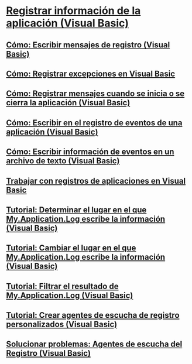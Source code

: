 # [Registrar información de la aplicación (Visual Basic)](logging-information-from-the-application.md)
## [Cómo: Escribir mensajes de registro (Visual Basic)](how-to-write-log-messages.md)
## [Cómo: Registrar excepciones en Visual Basic](how-to-log-exceptions.md)
## [Cómo: Registrar mensajes cuando se inicia o se cierra la aplicación (Visual Basic)](how-to-log-messages-when-the-application-starts-or-shuts-down.md)
## [Cómo: Escribir en el registro de eventos de una aplicación (Visual Basic)](how-to-write-to-an-application-event-log.md)
## [Cómo: Escribir información de eventos en un archivo de texto (Visual Basic)](how-to-write-event-information-to-a-text-file.md)
## [Trabajar con registros de aplicaciones en Visual Basic](working-with-application-logs.md)
## [Tutorial: Determinar el lugar en el que My.Application.Log escribe la información (Visual Basic)](walkthrough-determining-where-my-application-log-writes-information.md)
## [Tutorial: Cambiar el lugar en el que My.Application.Log escribe la información (Visual Basic)](walkthrough-changing-where-my-application-log-writes-information.md)
## [Tutorial: Filtrar el resultado de My.Application.Log (Visual Basic)](walkthrough-filtering-my-application-log-output.md)
## [Tutorial: Crear agentes de escucha de registro personalizados (Visual Basic)](walkthrough-creating-custom-log-listeners.md)
## [Solucionar problemas: Agentes de escucha del Registro (Visual Basic)](troubleshooting-log-listeners.md)
